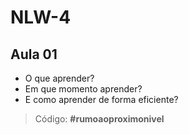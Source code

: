 # NLW-4

## Aula 01

- O que aprender?
- Em que momento aprender?
- E como aprender de forma eficiente?

> Código: **#rumoaoproximonivel**
